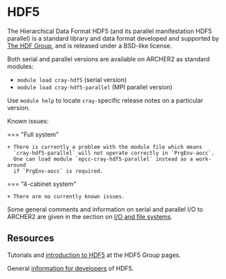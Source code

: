 # HDF5

The Hierarchical Data Format HDF5
(and its parallel manifestation HDF5 parallel) is a standard library
and data format developed and supported by
[The HDF Group](https://portal.hdfgroup.org/display/HDF5/HDF5), and
is released under a BSD-like license. 

Both serial and parallel versions are available on ARCHER2 as
standard modules:

  + `module load cray-hdf5` (serial version)
  + `module load cray-hdf5-parallel` (MPI parallel version)

Use `module help` to locate `cray-`specific release notes on a
particular version.

Known issues:

=== "Full system"
    
    + There is currently a problem with the module file which means
      `cray-hdf5-parallel` will not operate correctly in `PrgEnv-aocc`.
      One can load module `epcc-cray-hdf5-parallel` instead as a work-around
      if `PrgEnv-aocc` is required.

=== "4-cabinet system"
    
    + There are no currently known issues. 

Some general comments and information on serial and parallel I/O 
to ARCHER2 are given in the section on
[I/O and file systems](../user-guide/io.md).


## Resources

Tutorials and [introduction to HDF5](https://portal.hdfgroup.org/display/HDF5/Learning+HDF5) at the HDF5 Group pages.

General [information for developers](https://docs.hdfgroup.org/hdf5/develop/)
of HDF5.